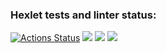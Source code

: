 ### Hexlet tests and linter status:
[![Actions Status](https://github.com/g4mburg/frontend-project-44/workflows/hexlet-check/badge.svg)](https://github.com/g4mburg/frontend-project-44/actions)
<a href="https://codeclimate.com/github/g4mburg/frontend-project-44/maintainability"><img src="https://api.codeclimate.com/v1/badges/e6558b8aead1089796dd/maintainability" /></a>
<a href="https://asciinema.org/a/vxOOyLcEAm8pjGdbFL1XqirNf" target="_blank"><img src="https://asciinema.org/a/vxOOyLcEAm8pjGdbFL1XqirNf.svg" /></a>
<a href="https://asciinema.org/a/aVBfTjup0Ob5hkSTZvNZRUx7V" target="_blank"><img src="https://asciinema.org/a/aVBfTjup0Ob5hkSTZvNZRUx7V.svg" /></a>